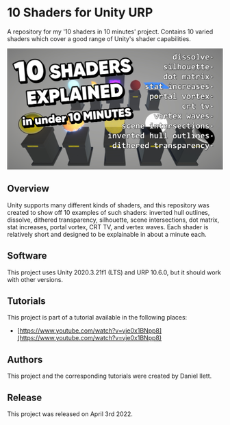 # 10 Shaders for Unity URP

A repository for my '10 shaders in 10 minutes' project. Contains 10 varied shaders which cover a good range of Unity's shader capabilities.

![Shaders banner](banner.jpg)

## Overview

Unity supports many different kinds of shaders, and this repository was created to show off 10 examples of such shaders: inverted hull outlines, dissolve, dithered transparency, silhouette, scene intersections, dot matrix, stat increases, portal vortex, CRT TV, and vertex waves. Each shader is relatively short and designed to be explainable in about a minute each.

## Software

This project uses Unity 2020.3.21f1 (LTS) and URP 10.6.0, but it should work with other versions.

## Tutorials

This project is part of a tutorial available in the following places:

- [https://www.youtube.com/watch?v=vje0x1BNpp8](https://www.youtube.com/watch?v=vje0x1BNpp8)

## Authors

This project and the corresponding tutorials were created by Daniel Ilett.

## Release

This project was released on April 3rd 2022.
